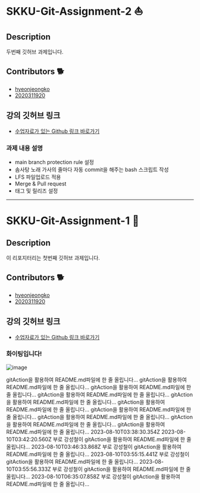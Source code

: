 # SKKU-Git-Assignment-2 ⛵

## Description
두번째 깃허브 과제입니다.

## Contributors 🐕
- [hyeonjeongko](https://github.com/hyeonjeongko)
- [2020311920](https://github.com/2020311920)

## 강의 깃허브 링크
- [수업자료가 있는 Github 링크 바로가기](https://github.com/BryantSon-Class/Week1-GitHub-Class-SKG/blob/hyeonjeongko-branch/excercises-gitflow/hyeonjeongko-branch.md)

### 과제 내용 설명  
- main branch protection rule 설정
- 솜사탕 노래 가사의 줄마다 자동 commit을 해주는 bash 스크립트 작성
- LFS 파일업로드 적용
- Merge & Pull request
- 태그 및 릴리즈 설정

---
# SKKU-Git-Assignment-1 🚀

## Description
이 리포지터리는 첫번째 깃허브 과제입니다.

## Contributors 🐕
- [hyeonjeongko](https://github.com/hyeonjeongko)
- [2020311920](https://github.com/2020311920)

## 강의 깃허브 링크
- [수업자료가 있는 Github 링크 바로가기](https://github.com/BryantSon-Class/Week1-GitHub-Class-SKG/blob/hyeonjeongko-branch/excercises-gitflow/hyeonjeongko-branch.md)

### 화이팅입니다!
![image](https://github.com/hyeonjeong-ko/skku-git-assignment-1/assets/72601276/26ccadef-4648-48ce-9320-76835fc2feaf)


gitAction을 활용하여 README.md파일에 한 줄 올립니다...
gitAction을 활용하여 README.md파일에 한 줄 올립니다...
gitAction을 활용하여 README.md파일에 한 줄 올립니다...
gitAction을 활용하여 README.md파일에 한 줄 올립니다...
gitAction을 활용하여 README.md파일에 한 줄 올립니다...
gitAction을 활용하여 README.md파일에 한 줄 올립니다...
gitAction을 활용하여 README.md파일에 한 줄 올립니다...
gitAction을 활용하여 README.md파일에 한 줄 올립니다...
gitAction을 활용하여 README.md파일에 한 줄 올립니다...
gitAction을 활용하여 README.md파일에 한 줄 올립니다...
2023-08-10T03:38:30.354Z
2023-08-10T03:42:20.560Z 부로 강성철이 gitAction을 활용하여 README.md파일에 한 줄 올립니다...
2023-08-10T03:46:33.868Z 부로 강성철이 gitAction을 활용하여 README.md파일에 한 줄 올립니다...
2023-08-10T03:55:15.441Z 부로 강성철이 gitAction을 활용하여 README.md파일에 한 줄 올립니다...
2023-08-10T03:55:56.333Z 부로 강성철이 gitAction을 활용하여 README.md파일에 한 줄 올립니다...
2023-08-10T06:35:07.858Z 부로 강성철이 gitAction을 활용하여 README.md파일에 한 줄 올립니다...
